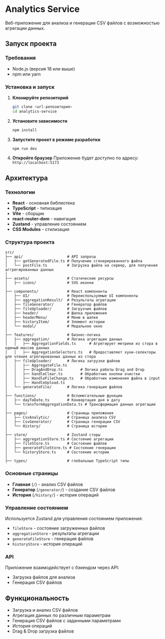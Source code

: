 # Analytics Service

Веб-приложение для анализа и генерации CSV файлов с возможностью агрегации данных.

##  Запуск проекта

### Требования
- Node.js (версия 18 или выше)
- npm или yarn

### Установка и запуск

1. **Клонируйте репозиторий**
   ```bash
   git clone <url-репозитория>
   cd analytics-service
   ```

2. **Установите зависимости**
   ```bash
   npm install
   ```

3. **Запустите проект в режиме разработки**
   ```bash
   npm run dev
   ```

4. **Откройте браузер**
   Приложение будет доступно по адресу: `http://localhost:5173`


##  Архитектура

### Технологии
- **React** - основная библиотека
- **TypeScript** - типизация
- **Vite** - сборщик
- **react-router-dom** - навигация
- **Zustand** - управление состоянием
- **CSS Modules** - стилизация

### Структура проекта

```
src/
├── api/                    # API запросы
│   ├── getGeneratedFile.ts # Получение сгенерированного файла
│   └── postFile.ts         # Загрузка файла на сервер, для получения аггрегированных данных
│
├── assets/                 # Статические ресурсы
│   ├── icons/              # SVG иконки
│
├── components/             # React компоненты
│   ├── UI/                 # Переиспользуемые UI компоненты
│   ├── aggregationResult/  # Результаты агрегации
│   ├── fileGenerator/      # Генератор файлов
│   ├── fileUploader/       # Загрузчик файлов
│   ├── header/             # Шапка приложения
│   ├── headerMenu/         # Меню в шапке
│   ├── historyItem/        # Элемент истории
│   └── modal/              # Модальное окно
│
├── features/               # Бизнес-логика
│   ├── aggregation/        # Логика агрегации данных
│   │   ├── AggregationFields.ts      # Агрегирует метрики из стора в единый массив данных
│   │   ├── AggregationSelectors.ts   # Предоставляет хуки-селекторы для чтения агрегированных данных из стора
│   ├── fileUploader/       # Логика загрузки файлов
│   │   ├── AggregateFile.ts
│   │   ├── DragAndDrop.ts        # Логика работы Drag and Drop
│   │   ├── handleClear.ts        # Обработчик кнопки очистки
│   │   ├── HandleFileChange.ts   # Обработчик изменения файла в input
│   │   ├── HandleUpload.ts
│   └── generateFile/       # Логика генерации файлов
│
├── functions/              # Вспомогательные функции
│   ├── dayToDate.ts        # Конвертация дня в дату
│   └── transformAggregationData.ts # Трансформация данных агрегации
│
├── pages/                  # Страницы приложения
│   ├── CsvAnalytic/        # Страница анализа CSV
│   ├── CsvGenerator/       # Страница генерации CSV
│   └── History/            # Страница истории
│
├── store/                  # Zustand сторы
│   ├── aggregationStore.ts # Состояние агрегации
│   ├── fileStore.ts        # Состояние файлов
│   ├── generateFileStore.ts # Состояние генерации
│   └── historyStore.ts     # Состояние истории
│
├── types/                  # глобальные TypeScript типы
```

### Основные страницы
- **Главная** (`/`) - анализ CSV файлов
- **Генератор** (`/generator/`) - создание CSV файлов
- **История** (`/history/`) - история операций

### Управление состоянием
Используется Zustand для управления состоянием приложения:
- `fileStore` - состояние загруженных файлов
- `aggregationStore` - результаты агрегации
- `generateFileStore` - генерация файлов
- `historyStore` - история операций

### API
Приложение взаимодействует с бэкендом через API:
- Загрузка файлов для анализа
- Генерация CSV файлов

##  Функциональность

- Загрузка и анализ CSV файлов
- Агрегация данных по различным параметрам
- Генерация CSV файлов с заданными параметрами
- История операций
- Drag & Drop загрузка файлов
